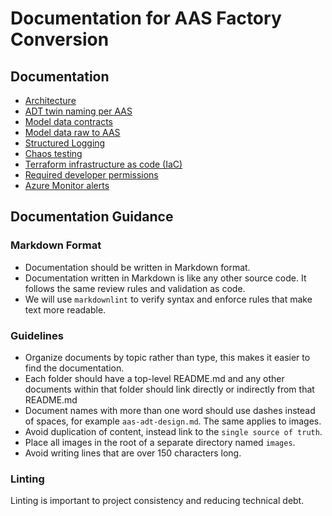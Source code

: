 # Documentation for AAS Factory Conversion

## Documentation

- [Architecture](./architecture.md)
- [ADT twin naming per AAS](./design/model-data-aas-naming.md)
- [Model data contracts](./design/model-data-contracts.md)
- [Model data raw to AAS](./design/model-data-raw-to-aas.md)
- [Structured Logging](./development/Logging.md)
- [Chaos testing](./development/chaos-testing.md)
- [Terraform infrastructure as code (IaC)](./infra/infrastructure-setup.md)
- [Required developer permissions](./infra/dev-permissions.md)
- [Azure Monitor alerts](./infra/monitoring-alerts.md)

## Documentation Guidance

### Markdown Format

- Documentation should be written in Markdown format.
- Documentation written in Markdown is like any other source code. It follows the same review rules and validation as code.
- We will use `markdownlint` to verify syntax and enforce rules that make text more readable.

### Guidelines

- Organize documents by topic rather than type, this makes it easier to find the documentation.
- Each folder should have a top-level README.md and any other documents within that folder should link directly or indirectly from that README.md
- Document names with more than one word should use dashes instead of spaces, for example `aas-adt-design.md`.
  The same applies to images.
- Avoid duplication of content, instead link to the `single source of truth`.
- Place all images in the root of a separate directory named `images`.
- Avoid writing lines that are over 150 characters long.

### Linting

Linting is important to project consistency and reducing technical debt.
